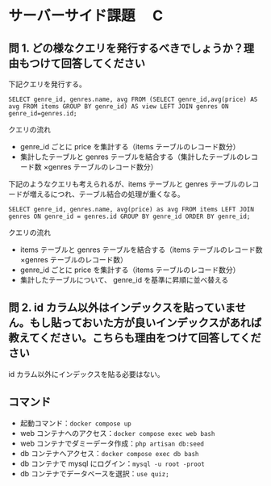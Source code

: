 # サーバーサイド課題　 C

## 問 1. どの様なクエリを発行するべきでしょうか？理由もつけて回答してください

下記クエリを発行する。

```
SELECT genre_id, genres.name, avg FROM (SELECT genre_id,avg(price) AS avg FROM items GROUP BY genre_id) AS view LEFT JOIN genres ON genre_id=genres.id;
```

クエリの流れ

- genre_id ごとに price を集計する（items テーブルのレコード数分）
- 集計したテーブルと genres テーブルを結合する（集計したテーブルのレコード数 ×genres テーブルのレコード数分）

下記のようなクエリも考えられるが、items テーブルと genres テーブルのレコードが増えるにつれ、テーブル結合の処理が重くなる。

```
SELECT genre_id, genres.name, avg(price) as avg FROM items LEFT JOIN genres ON genre_id = genres.id GROUP BY genre_id ORDER BY genre_id;
```

クエリの流れ

- items テーブルと genres テーブルを結合する（items テーブルのレコード数 ×genres テーブルのレコード数）
- genre_id ごとに price を集計する（items テーブルのレコード数分）
- 集計したテーブルについて、 genre_id を基準に昇順に並べ替える

## 問 2. id カラム以外はインデックスを貼っていません。もし貼っておいた方が良いインデックスがあれば教えてください。こちらも理由をつけて回答してください

id カラム以外にインデックスを貼る必要はない。

## コマンド

- 起動コマンド：`docker compose up`
- web コンテナへのアクセス：`docker compose exec web bash`
- web コンテナでダミーデータ作成：`php artisan db:seed`
- db コンテナへアクセス：`docker compose exec db bash`
- db コンテナで mysql にログイン：`mysql -u root -proot`
- db コンテナでデータベースを選択：`use quiz;`
